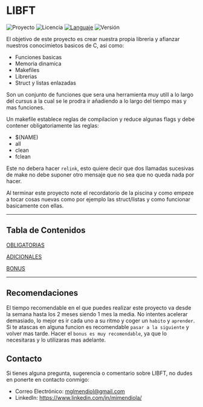 # LIBFT

![Proyecto](https://img.shields.io/badge/Proyecto-Libft-blue)
![Licencia](https://img.shields.io/badge/Licencia-MIT-orange)
[![Languaje](https://img.shields.io/badge/Languaje-English-purple)](https://github.com/MiMendiola/Libft/tree/main#libft)
![Versión](https://img.shields.io/badge/Versión-1.0-green)

El objetivo de este proyecto es crear nuestra propia libreria y afianzar nuestros conocimietos basicos de C, asi como:
- Funciones basicas
- Memoria dinamica
- Makefiles
- Librerias
- Struct y listas enlazadas
    
Son un conjunto de funciones que sera una herramienta muy utill a lo largo del cursus a la cual se le prodra ir añadiendo a lo largo del tiempo mas y mas funciones.

Un makefile establece reglas de compilacion y reduce algunas flags y debe contener obligatoriamente las reglas:
- $(NAME)
- all
- clean
- fclean

Este no debera hacer `relink`, esto quiere decir que dos llamadas sucesivas de make no debe suponer otro mensaje que no sea que no queda nada por hacer.

Al terminar este proyecto note el recordatorio de la piscina y como empeze a tocar cosas nuevas como por ejemplo las struct/listas y como funcionar basicamente con ellas.

---

## Tabla de Contenidos

[OBLIGATORIAS](./OBLIGATORIAS/OBLIGATORIAS.md)

[ADICIONALES](./ADICIONALES/ADICIONALES.md)

[BONUS](./BONUS/BONUS.md)

---

## Recomendaciones

El tiempo recomendable en el que puedes realizar este proyecto va desde la semana hasta los 2 meses siendo 1 mes la media.
No intentes acelerar demasiado, lo mejor es ir cada uno a su ritmo y coger un `habito` y `aprender`.
Si te atascas en alguna funcion es recomendable `pasar a la siguiente` y volver mas tarde.
Hacer el `bonus es muy recomendable`, ya que lo necesitaras y lo utilizaras mas adelante.

## Contacto

Si tienes alguna pregunta, sugerencia o comentario sobre LIBFT, no dudes en ponerte en contacto conmigo:

- Correo Electrónico: <a href="mailto:mglmendiol@gmail.com" style="text-decoration: none; color:#fff">mglmendiol@gmail.com</a>
- LinkedIn: <a href="https://www.linkedin.com/in/mimendiola/" style="text-decoration: none; color:#fff !important;">https://www.linkedin.com/in/mimendiola/</a>
